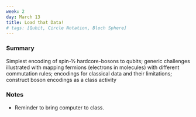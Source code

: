 ```yaml
---
week: 2
day: March 13
title: Load that Data!
# tags: [Qubit, Circle Notation, Bloch Sphere]
---
```


<!-- ### Before Class
Read Chapters 1-2 in the [Octopus](https://www.amazon.com/Programming-Quantum-Computers-Essential-Algorithms/dp/1492039683) Book -->

### Summary
Simplest encoding of spin-½ hardcore-bosons to qubits; generic challenges illustrated with mapping fermions (electrons in molecules) with different commutation rules; encodings for classical data and their limitations; construct boson encodings as a class activity

### Notes
- Reminder to bring computer to class.